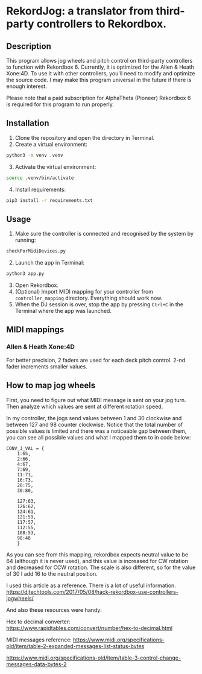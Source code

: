 # RekordJog: a translator from third-party controllers to Rekordbox.

## Description

This program allows jog wheels and pitch control on third-party controllers to function with Rekordbox 6. Currently, it is optimized for the Allen & Heath Xone:4D. To use it with other controllers, you'll need to modify and optimize the source code. I may make this program universal in the future if there is enough interest.

Please note that a paid subscription for AlphaTheta (Pioneer) Rekordbox 6 is required for this program to run properly.

## Installation

1. Clone the repository and open the directory in Terminal.
2. Create a virtual environment:
```bash
python3 -m venv .venv
```
3. Activate the virtual environment:
```bash
source .venv/bin/activate
```
4. Install requirements:
```bash
pip3 install -r requirements.txt
```
## Usage

1. Make sure the controller is connected and recognised by the system by running:
```bash
checkForMidiDevices.py
```
2. Launch the app in Terminal:
```bash
python3 app.py
```
3. Open Rekordbox.
4. (Optional) Import MIDI mapping for your controller from `controller_mapping` directory. Everything should work now.
5. When the DJ session is over, stop the app by pressing `Ctrl+C` in the Terminal where the app was launched.

## MIDI mappings

### Allen & Heath Xone:4D

For better precision, 2 faders are used for each deck pitch control. 2-nd fader increments smaller values.

## How to map jog wheels

First, you need to figure out what MIDI message is sent on your jog turn. Then analyze which values are sent at different rotation speed.

In my controller, the jogs send values between 1 and 30 clockwise and between 127 and 98 counter clockwise. Notice that the total number of possible values is limited and there was a noticeable gap between them, you can see all possible values and what I mapped them to in code below:

```
CONV_J_VAL = {
    1:65,
    2:66,
    4:67,
    7:69,
    11:71,
    16:73,
    20:75,
    30:80,
    
    127:63,
    126:62,
    124:61,
    121:59,
    117:57,
    112:55,
    108:53,
    98:48
    }
```

As you can see from this mapping, rekordbox expects neutral value to be 64 (although it is never used), and this value is increased for CW rotation and decreased for CCW rotation. The scale is also different, so for the value of 30 I add 16 to the neutral position.

I used this article as a reference. There is a lot of useful information. https://djtechtools.com/2017/05/08/hack-rekordbox-use-controllers-jogwheels/

And also these resources were handy:

Hex to decimal converter: https://www.rapidtables.com/convert/number/hex-to-decimal.html

MIDI messages reference: https://www.midi.org/specifications-old/item/table-2-expanded-messages-list-status-bytes

https://www.midi.org/specifications-old/item/table-3-control-change-messages-data-bytes-2
